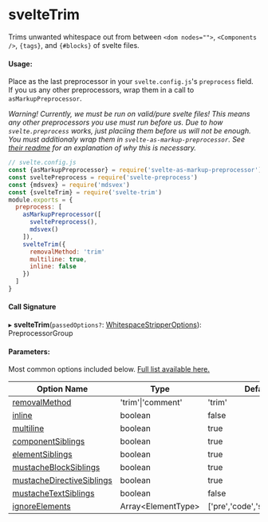# svelteTrim

Trims unwanted whitespace out from between `<dom nodes="">`,
`<Components />`, `{tags}`, and `{#blocks}` of svelte files.

#### Usage:
Place as the last preprocessor in your `svelte.config.js`'s `preprocess` field. If you us any other preprocessors, wrap them in a call to `asMarkupPreprocessor`.

*Warning! Currently, we must be run on valid/pure svelte files!
This means any other preprocessors you use must run before us.
Due to how `svelte.preprocess` works, just placiing them before us will not be enough. You must additionaly wrap them in `svelte-as-markup-preprocessor`. See [their readme](https://github.com/firefish5000/svelte-as-markup-preprocessor#readme) for an explanation of why this is necessary.*
```js
// svelte.config.js
const {asMarkupPreprocessor} = require('svelte-as-markup-preprocessor')
const sveltePreprocess = require('svelte-preprocess')
const {mdsvex} = require('mdsvex')
const {svelteTrim} = require('svelte-trim')
module.exports = {
  preprocess: [
    asMarkupPreprocessor([
      sveltePreprocess(),
      mdsvex()
    ]),
    svelteTrim({
      removalMethod: 'trim'
      multiline: true,
      inline: false
    })
  ]
}
```

#### Call Signature
▸ **svelteTrim**(`passedOptions?`: [WhitespaceStripperOptions](docs/md/interfaces/whitespacestripperoptions.md)): PreprocessorGroup

#### Parameters:
Most common options included below. [Full list available here.](docs/md/interfaces/whitespacestripperoptions.md)

| Option Name | Type | Default |
|--|--|--|
[removalMethod](docs/md/interfaces/whitespacestripperoptions.md#removalmethod) | 'trim'\|'comment' | 'trim'
[inline](docs/md/interfaces/whitespacestripperoptions.md#inline) | boolean | false
[multiline](docs/md/interfaces/whitespacestripperoptions.md#multiline) | boolean | true
[componentSiblings](docs/md/interfaces/whitespacestripperoptions.md#componentsiblings) | boolean | true
[elementSiblings](docs/md/interfaces/whitespacestripperoptions.md#elementsiblings) | boolean | true
[mustacheBlockSiblings](docs/md/interfaces/whitespacestripperoptions.md#mustacheblocksiblings) | boolean | true
[mustacheDirectiveSiblings](docs/md/interfaces/whitespacestripperoptions.md#mustachedirectivesiblings) | boolean | true
[mustacheTextSiblings](docs/md/interfaces/whitespacestripperoptions.md#mustachetextsiblings) | boolean | false
[ignoreElements](docs/md/interfaces/whitespacestripperoptions.md#ignoreelements) | Array\<ElementType\> | ['pre','code','style','script']



